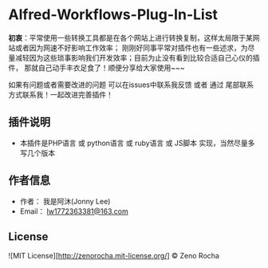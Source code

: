 # Alfred-Workflows-Plug-In-List 

**初衷**：平常使用一些转换工具都是在各个网站上进行转换复制，这样太局限于某网站或者因为网速不好影响工作效率；
刚刚好同事平常对插件也有一些述求，为尽量减轻因为这些琐事影响我们开发效率；目前为止没有看到比较合适自己心仪的插件，
那就自己动手丰衣足食了！顺便分享给大家使用~~~

如果有问题或者需要改进的问题
可以在issues中联系我反馈 或者 通过 尾部联系方式联系我！一起改进完善插件！

## 插件说明

- 本插件是PHP语言 或 python语言 或 ruby语言 或 JS脚本 实现，当然尽量多写几个版本
  
## 作者信息

* 作者： 我是阿沐(Jonny Lee)
* Email： lw1772363381@163.com

## License

![MIT License][http://zenorocha.mit-license.org/] © Zeno Rocha
